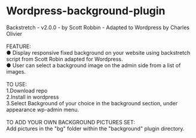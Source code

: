 Wordpress-background-plugin
===========================

Backstretch - v2.0.0 - by Scott Robbin - Adapted to Wordpress by Charles Olivier
<br><br>
FEATURE:
<br>
&#9679;  Display responsive fixed background on your website using backstretch script from Scott Robin adapted for Wordpress.<br>
&#9679;	User can select a background image on the admin side from a list of images.
<br><br>
TO USE:<br>
1.Download repo<br>
2.Install in wordpress<br>
3.Select Background of your choice in the background section, under appearance wp-admin menu.
<br><br>
TO ADD YOUR OWN BACKGROUND PICTURES SET:<br>
Add pictures in the "bg" folder within the "background" plugin directory.
